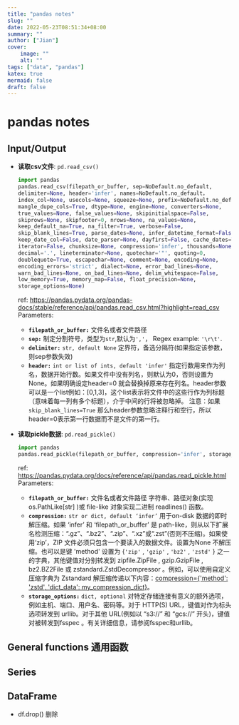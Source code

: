 ```yaml
---
title: "pandas notes"
slug: ""
date: 2022-05-23T08:51:34+08:00
summary: ""
author: ["Jian"]
cover:
    image: ""
    alt: ""
tags: ["data", "pandas"]
katex: true
mermaid: false
draft: false
---
```

# pandas notes
## Input/Output

- **读取csv文件**: ```pd.read_csv()```
    
    ```python
    import pandas
    pandas.read_csv(filepath_or_buffer, sep=NoDefault.no_default,   
    delimiter=None, header='infer', names=NoDefault.no_default，  
    index_col=None, usecols=None, squeeze=None, prefix=NoDefault.no_default,  
    mangle_dupe_cols=True, dtype=None, engine=None, converters=None,   
    true_values=None, false_values=None, skipinitialspace=False,   
    skiprows=None, skipfooter=0, nrows=None, na_values=None,  
    keep_default_na=True, na_filter=True, verbose=False,   
    skip_blank_lines=True, parse_dates=None, infer_datetime_format=False,   
    keep_date_col=False, date_parser=None, dayfirst=False, cache_dates=True,  
    iterator=False, chunksize=None, compression='infer', thousands=None,   
    decimal='.', lineterminator=None, quotechar='"', quoting=0,   
    doublequote=True, escapechar=None, comment=None, encoding=None,   
    encoding_errors='strict', dialect=None, error_bad_lines=None,   
    warn_bad_lines=None, on_bad_lines=None, delim_whitespace=False,   
    low_memory=True, memory_map=False, float_precision=None,   
    storage_options=None)
    ```
    ref: https://pandas.pydata.org/pandas-docs/stable/reference/api/pandas.read_csv.html?highlight=read_csv
    Parameters:
    - **```filepath_or_buffer:```** 文件名或者文件路径
    - **```sep:```** 制定分割符号，类型为```str```,默认为```','```， Regex example: ```'\r\t'```.
    - **```delimiter:```** ```str, default None```
    定界符，备选分隔符(如果指定该参数，则sep参数失效)
    - **```header:```** ```int or list of ints, default 'infer'```
    指定行数用来作为列名，数据开始行数。如果文件中没有列名，则默认为0，否则设置为None。如果明确设定header=0 就会替换掉原来存在列名。header参数可以是一个list例如：[0,1,3]，这个list表示将文件中的这些行作为列标题（意味着每一列有多个标题），介于中间的行将被忽略掉。
    注意：如果```skip_blank_lines=True``` 那么header参数忽略注释行和空行，所以header=0表示第一行数据而不是文件的第一行。  


- **读取pickle数据**: ```pd.read_pickle()```
    
    ```python
    import pandas
    pandas.read_pickle(filepath_or_buffer, compression='infer', storage_options=None)
    ```
    ref: https://pandas.pydata.org/docs/reference/api/pandas.read_pickle.html
    Parameters:
    - **```filepath_or_buffer:```** 文件名或者文件路径
    字符串、路径对象(实现 os.PathLike[str] )或 file-like 对象实现二进制 readlines() 函数。
    - **```compression:```** ```str or dict, default ‘infer’```
    用于on-disk 数据的即时解压缩。如果 ‘infer’ 和 ‘filepath_or_buffer’ 是 path-like，则从以下扩展名检测压缩：“.gz”、“.bz2”、“.zip”、“.xz”或“.zst”(否则不压缩)。如果使用‘zip’，ZIP 文件必须只包含一个要读入的数据文件。设置为None 不解压缩。也可以是键 'method' 设置为 {```'zip'``` , ```'gzip'``` , ```'bz2'``` , ```'zstd'``` } 之一的字典，其他键值对分别转发到 zipfile.ZipFile , gzip.GzipFile , bz2.BZ2File 或 zstandard.ZstdDecompressor 。例如，可以使用自定义压缩字典为 Zstandard 解压缩传递以下内容：<u>compression={'method': 'zstd', 'dict_data': my_compression_dict}</u>。
    - **```storage_options:```** ```dict, optional```
    对特定存储连接有意义的额外选项，例如主机、端口、用户名、密码等。对于 HTTP(S) URL，键值对作为标头选项转发到 urllib。对于其他 URL(例如以 “s3://” 和 “gcs://” 开头)，键值对被转发到fsspec 。有关详细信息，请参阅fsspec和urllib。


## General functions 通用函数

## Series
## DataFrame

- df.drop() 删除
##  